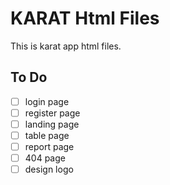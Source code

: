 # KARAT Html Files

This is karat app html files.

## To Do

- [ ] login page
- [ ] register page
- [ ] landing page
- [ ] table page
- [ ] report page
- [ ] 404 page
- [ ] design logo
